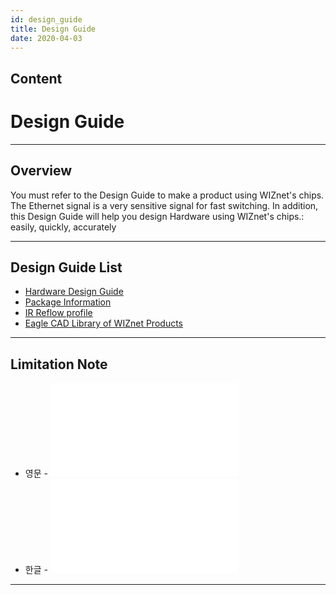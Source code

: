 ```yaml
---
id: design_guide
title: Design Guide
date: 2020-04-03
---
```



## Content
# Design Guide

-----

## Overview

You must refer to the Design Guide to make a product using WIZnet's
chips. The Ethernet signal is a very sensitive signal for fast
switching. In addition, this Design Guide will help you design Hardware
using WIZnet's chips.: easily, quickly, accurately

-----

## Design Guide List

  - [Hardware Design Guide](Hardware_Design_Guide.md)
  - [Package Information](Package_Information.md)
  - [IR Reflow profile](IR_Reflow_Profile.md)
  - [Eagle CAD Library of WIZnet Products](Eagle_CAD_Library_of_WIZnet_Products.md)

-----

## Limitation Note

  - 영문 - ![document_framework/img/design_guide/limitation_note_-_arp_problem_in_the_nlb_environment_-_english_0312_.pdf](document_framework/img/design_guide/limitation_note_-_arp_problem_in_the_nlb_environment_-_english_0312_.pdf)
  - 한글 - ![document_framework/img/design_guide/limitation_note_-_arp_problem_in_the_nlb_environment_-_korean_0312_.pdf](/document_framework/img/design_guide/limitation_note_-_arp_problem_in_the_nlb_environment_-_korean_0312_.pdf)

-----
